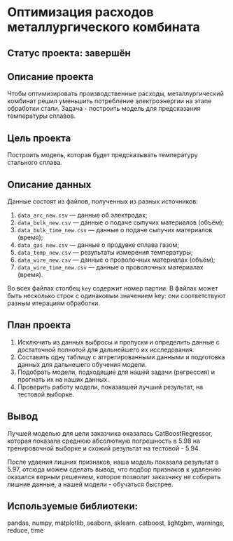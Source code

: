 # Оптимизация расходов металлургического комбината

## Статус проекта: завершён

## Описание проекта

Чтобы оптимизировать производственные расходы, металлургический комбинат решил уменьшить потребление электроэнергии на этапе обработки стали. Задача - построить модель для предсказания температуры сплавов. 

## Цель проекта

Построить модель, которая будет предсказывать температуру стального сплава.

## Описание данных

Данные состоят из файлов, полученных из разных источников: <p>

1. `data_arc_new.csv` — данные об электродах;
2. `data_bulk_new.csv` — данные о подаче сыпучих материалов (объём);
3. `data_bulk_time_new.csv` — данные о подаче сыпучих материалов (время);
4. `data_gas_new.csv` — данные о продувке сплава газом;
5. `data_temp_new.csv` — результаты измерения температуры;
6. `data_wire_new.csv` — данные о проволочных материалах (объём);
7. `data_wire_time_new.csv` — данные о проволочных материалах (время). <p>

Во всех файлах столбец `key` содержит номер партии. В файлах может быть несколько строк с одинаковым значением key: они соответствуют разным итерациям обработки.

## План проекта

1. Исключить из данных выбросы и пропуски и определить данные с достаточной полнотой для дальнейшего их исследования.
2. Составить одну таблицу с аггрегированными данными и подготовка данных для дальнешего обучения модели.
3. Подобрать модели, подходящие для нашей задачи (регрессия) и прогнать их на наших данных.
4. Проверить работу модели, показавшей лучший результат, на тестовой выборке.

## Вывод

Лучшей моделью для цели заказчика оказалась CatBoostRegressor, которая показала среднюю абсолютную погрешность в 5.98 на тренировочной выборке и схожий результат на тестовой - 5.94.

После удаения лишних признаков, наша модель показала результат в 5.97, отсюда можем сделать вывод, что подбор признаков к удалению оказался верным решением, которое позволит заказчику не собирать лишние данные, а нашей модели - обучаться быстрее.

## Используемые библиотеки:
pandas, numpy, matplotlib, seaborn, sklearn. catboost, lightgbm, warnings, reduce, time
